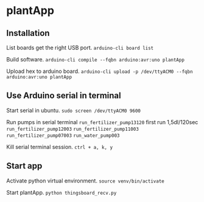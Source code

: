 # plantApp


## Installation

List boards get the right USB port.
`arduino-cli board list`

Build software.
`arduino-cli compile --fqbn arduino:avr:uno plantApp`

Upload hex to arduino board.
`arduino-cli upload -p /dev/ttyACM0 --fqbn arduino:avr:uno plantApp`

## Use Arduino serial in terminal

Start serial in ubuntu.
`sudo screen /dev/ttyACM0 9600`

Run pumps in serial terminal
`run_fertilizer_pump13120` first run 1,5dl/120sec
`run_fertilizer_pump12003`
`run_fertilizer_pump11003`
`run_fertilizer_pump07003`
`run_water_pump003`

Kill serial terminal session.
`ctrl + a, k, y`

## Start app

Activate python virtual environment.
`source venv/bin/activate`

Start plantApp.
`python thingsboard_recv.py`


